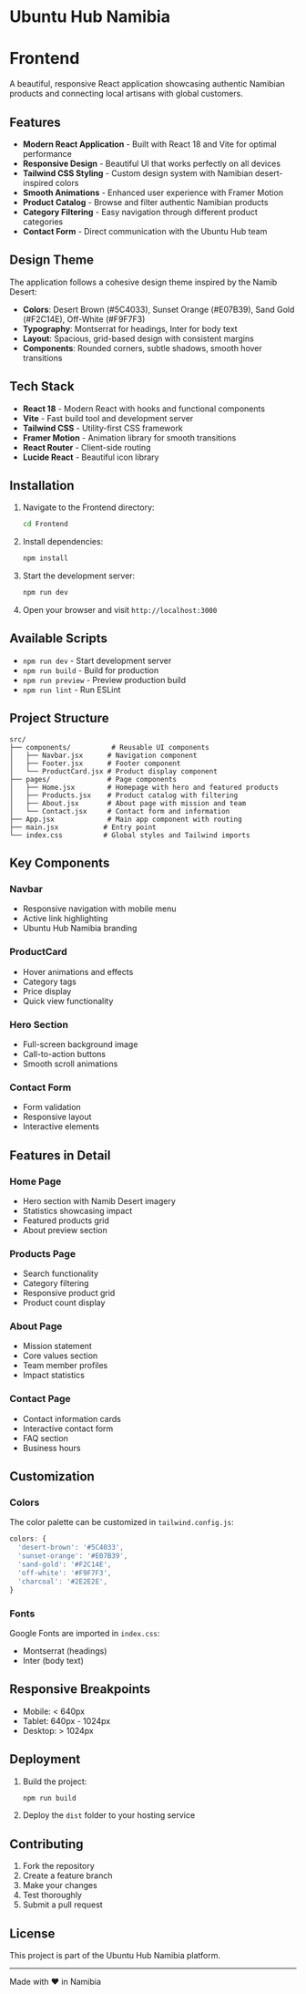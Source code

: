 # Ubuntu Hub Namibia

# Frontend

A beautiful, responsive React application showcasing authentic Namibian products and connecting local artisans with global customers.

## Features

- **Modern React Application** - Built with React 18 and Vite for optimal performance
- **Responsive Design** - Beautiful UI that works perfectly on all devices
- **Tailwind CSS Styling** - Custom design system with Namibian desert-inspired colors
- **Smooth Animations** - Enhanced user experience with Framer Motion
- **Product Catalog** - Browse and filter authentic Namibian products
- **Category Filtering** - Easy navigation through different product categories
- **Contact Form** - Direct communication with the Ubuntu Hub team

## Design Theme

The application follows a cohesive design theme inspired by the Namib Desert:

- **Colors**: Desert Brown (#5C4033), Sunset Orange (#E07B39), Sand Gold (#F2C14E), Off-White (#F9F7F3)
- **Typography**: Montserrat for headings, Inter for body text
- **Layout**: Spacious, grid-based design with consistent margins
- **Components**: Rounded corners, subtle shadows, smooth hover transitions

## Tech Stack

- **React 18** - Modern React with hooks and functional components
- **Vite** - Fast build tool and development server
- **Tailwind CSS** - Utility-first CSS framework
- **Framer Motion** - Animation library for smooth transitions
- **React Router** - Client-side routing
- **Lucide React** - Beautiful icon library

## Installation

1. Navigate to the Frontend directory:
   ```bash
   cd Frontend
   ```

2. Install dependencies:
   ```bash
   npm install
   ```

3. Start the development server:
   ```bash
   npm run dev
   ```

4. Open your browser and visit `http://localhost:3000`

## Available Scripts

- `npm run dev` - Start development server
- `npm run build` - Build for production
- `npm run preview` - Preview production build
- `npm run lint` - Run ESLint

## Project Structure

```
src/
├── components/          # Reusable UI components
│   ├── Navbar.jsx      # Navigation component
│   ├── Footer.jsx      # Footer component
│   └── ProductCard.jsx # Product display component
├── pages/              # Page components
│   ├── Home.jsx        # Homepage with hero and featured products
│   ├── Products.jsx    # Product catalog with filtering
│   ├── About.jsx       # About page with mission and team
│   └── Contact.jsx     # Contact form and information
├── App.jsx             # Main app component with routing
├── main.jsx           # Entry point
└── index.css          # Global styles and Tailwind imports
```

## Key Components

### Navbar
- Responsive navigation with mobile menu
- Active link highlighting
- Ubuntu Hub Namibia branding

### ProductCard
- Hover animations and effects
- Category tags
- Price display
- Quick view functionality

### Hero Section
- Full-screen background image
- Call-to-action buttons
- Smooth scroll animations

### Contact Form
- Form validation
- Responsive layout
- Interactive elements

## Features in Detail

### Home Page
- Hero section with Namib Desert imagery
- Statistics showcasing impact
- Featured products grid
- About preview section

### Products Page
- Search functionality
- Category filtering
- Responsive product grid
- Product count display

### About Page
- Mission statement
- Core values section
- Team member profiles
- Impact statistics

### Contact Page
- Contact information cards
- Interactive contact form
- FAQ section
- Business hours

## Customization

### Colors
The color palette can be customized in `tailwind.config.js`:

```javascript
colors: {
  'desert-brown': '#5C4033',
  'sunset-orange': '#E07B39',
  'sand-gold': '#F2C14E',
  'off-white': '#F9F7F3',
  'charcoal': '#2E2E2E',
}
```

### Fonts
Google Fonts are imported in `index.css`:
- Montserrat (headings)
- Inter (body text)

## Responsive Breakpoints

- Mobile: < 640px
- Tablet: 640px - 1024px
- Desktop: > 1024px

## Deployment

1. Build the project:
   ```bash
   npm run build
   ```

2. Deploy the `dist` folder to your hosting service

## Contributing

1. Fork the repository
2. Create a feature branch
3. Make your changes
4. Test thoroughly
5. Submit a pull request

## License

This project is part of the Ubuntu Hub Namibia platform.

---

Made with ❤️ in Namibia
